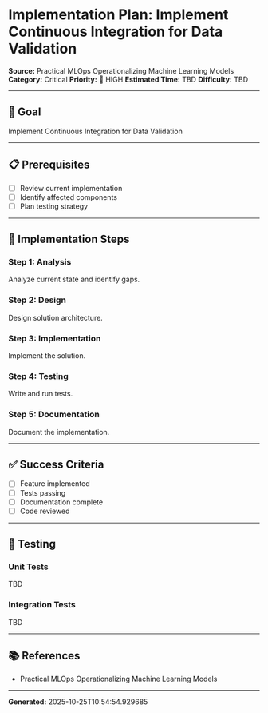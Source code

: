 # Implementation Plan: Implement Continuous Integration for Data Validation

**Source:** Practical MLOps  Operationalizing Machine Learning Models
**Category:** Critical
**Priority:** 🔴 HIGH
**Estimated Time:** TBD
**Difficulty:** TBD

---

## 🎯 Goal

Implement Continuous Integration for Data Validation

---

## 📋 Prerequisites

- [ ] Review current implementation
- [ ] Identify affected components
- [ ] Plan testing strategy

---

## 🔧 Implementation Steps

### Step 1: Analysis

Analyze current state and identify gaps.

### Step 2: Design

Design solution architecture.

### Step 3: Implementation

Implement the solution.

### Step 4: Testing

Write and run tests.

### Step 5: Documentation

Document the implementation.

---

## ✅ Success Criteria

- [ ] Feature implemented
- [ ] Tests passing
- [ ] Documentation complete
- [ ] Code reviewed

---

## 🧪 Testing

### Unit Tests

TBD

### Integration Tests

TBD

---

## 📚 References

- Practical MLOps  Operationalizing Machine Learning Models

---

**Generated:** 2025-10-25T10:54:54.929685
